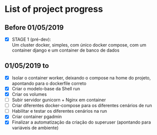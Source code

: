 # List of project progress

## Before 01/05/2019
* [x] STAGE 1 (pré-dev):  
Um cluster docker, simples, com único docker compose, com um container django e um container de banco de dados 

## 01/05/2019 to 
* [x] Isolar o container worker, deixando o compose na home do projeto, apontando para o dockerfile correto 
* [x] Criar o modelo-base da Shell run
* [x] Criar os volumes
* [ ] Subir servidor gunicorn + Nginx em container
* [ ] Criar diferentes docker-compose para os diferentes cenários de run
* [ ] Habilitar e testar os diferentes cenários na run
* [x] Criar container pgadmin
* [x] Finalizar a automatização da criação do superuser (apontando para variáveis de ambiente)